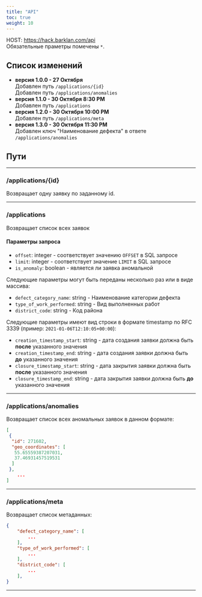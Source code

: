 ```yaml
---
title: "API"
toc: true
weight: 10
---
```


HOST: <https://hack.barklan.com/api> \
Обязательные праметры помечены `*`.

## Список изменений

- **версия 1.0.0 - 27 Октября** \
   Добавлен путь `/applications/{id}` \
   Добавлен путь `/applications/anomalies`
- **версия 1.1.0 - 30 Октября 8:30 PM** \
   Добавлен путь `/applications`
- **версия 1.2.0 - 30 Октября 10:00 PM** \
   Добавлен путь `/applications/meta`
- **версия 1.3.0 - 30 Октября 11:30 PM** \
   Добавлен ключ "Наименование дефекта" в ответе `/applications/anomalies`

## Пути

---

### /applications/{id}

Возвращает одну заявку по заданному id.

---

### /applications

Возвращает список всех заявок

#### Параметры запроса

- `offset`: integer - соответствует значению `OFFSET` в SQL запросе
- `limit`: integer - соответствует значение `LIMIT` в SQL запросе
- `is_anomaly`: boolean - является ли заявка аномальной

Следующие параметры могут быть переданы несколько раз или в виде массива:

- `defect_category_name`: string - Наименование категории дефекта
- `type_of_work_performed`: string - Вид выполненных работ
- `district_code`: string - Код района

Следующие параметры имеют вид строки в формате timestamp по RFC 3339 (пример: `2021-01-06T12:10:05+00:00`):

- `creation_timestamp_start`: string - дата создания заявки должна быть **после** указанного значения
- `creation_timestamp_end`: string - дата создания заявки должна быть **до** указанного значения
- `closure_timestamp_start`: string - дата закрытия заявки должна быть **после** указанного значения
- `closure_timestamp_end`: string - дата закрытия заявки должна быть **до** указанного значения

---

### /applications/anomalies

Возвращает список всех аномальных заявок в данном формате:

```json
[
 {
  "id": 271602,
  "geo_coordinates": [
   55.65559387207031,
   37.46931457519531
  ]
 },
    ...
]
```

---

### /applications/meta

Возвращает список метаданных:

```json
{
    "defect_category_name": [
        ...
    ],
    "type_of_work_performed": [
        ...
    ],
    "district_code": [
        ...
    ],
}
```

---
